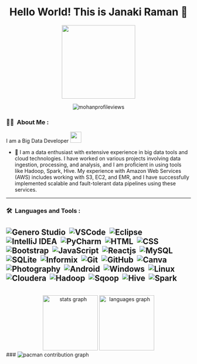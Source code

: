 <h1 align="center">Hello World! This is Janaki Raman 👋</h1>
<p align="center">
  <img src="https://media2.giphy.com/media/v1.Y2lkPTc5MGI3NjExYjh3bnZ1NmhqaDV2ajYyMHFuY3B3ZW85ZDBqb3E1bWg5aWs4c2Q4eiZlcD12MV9pbnRlcm5hbF9naWZfYnlfaWQmY3Q9Zw/Q5yXr2RLK6kz5Bsm2a/giphy.gif" height="200"/>
</p>
<p align="center"><img src="https://komarev.com/ghpvc/?username=janakiramant17&style=flat-square&color=blue" alt="mohanprofileviews"/></p>

### :woman_technologist: &nbsp;About Me :
I am a Big Data Developer <img src="https://media.giphy.com/media/WUlplcMpOCEmTGBtBW/giphy.gif" width="30">
- 🔭 I am a data enthusiast with extensive experience in big data tools and cloud technologies. I have worked on various projects involving data ingestion, processing, and analysis, and I am proficient in using tools like Hadoop, Spark, Hive. My experience with Amazon Web Services (AWS) includes working with S3, EC2, and EMR, and I have successfully implemented scalable and fault-tolerant data pipelines using these services.

---
### 🛠 &nbsp;Languages and Tools :

![Genero Studio](https://img.shields.io/badge/-Genero%20Studio-05122A?style=flat&logo=Generostudio)&nbsp;
![VSCode](https://img.shields.io/badge/-VSCode-05122A?style=falt&logo=VisualStudioCode)&nbsp;
![Eclipse](https://img.shields.io/badge/-Eclipse-05122A?style=flat&logo=Eclipse)&nbsp;
![IntelliJ IDEA](https://img.shields.io/badge/-IntelliJ%20IDEA-05122A?style=flat&logo=IntelliJ%20IDEA)&nbsp;
![PyCharm](https://img.shields.io/badge/-PyCharm-05122A?style=flat&logo=PyCharm)&nbsp;
![HTML](https://img.shields.io/badge/-HTML-05122A?style=flat&logo=HTML5)&nbsp;
![CSS](https://img.shields.io/badge/-CSS-05122A?style=flat&logo=CSS3&logoColor=1572B6)&nbsp;
![Bootstrap](https://img.shields.io/badge/-Bootstrap-05122A?style=flat&logo=Bootstrap)&nbsp;
![JavaScript](https://img.shields.io/badge/-JavaScript-05122A?style=flat&logo=javascript)&nbsp;
![Reactjs](https://img.shields.io/badge/-Reactjs-05122A?style+flat&logo=react)&nbsp;
![MySQL](https://img.shields.io/badge/-MySQL-05122A?style=flat&logo=mysql&logoColor=FFA518)&nbsp;
![SQLite](https://img.shields.io/badge/-SQLite-05122A?style=flat&logo=sqlite)&nbsp;
![Informix](https://img.shields.io/badge/-Informix-05122A?style=flat&logo=IBM)&nbsp;
![Git](https://img.shields.io/badge/-Git-05122A?style=flat&logo=git)&nbsp;
![GitHub](https://img.shields.io/badge/-GitHub-05122A?style=flat&logo=github)&nbsp;
![Canva](https://img.shields.io/badge/-Canva-05122A?style=flat&logo=canva)&nbsp;
![Photography](https://img.shields.io/badge/-Photography-05122A?style=flat&logo=photobucket)&nbsp;
![Android](https://img.shields.io/badge/-Android-05122A?style=flat&logo=android)&nbsp;
![Windows](https://img.shields.io/badge/-Windows-05122A?style=flat&logo=windows)&nbsp;
![Linux](https://img.shields.io/badge/-Linux-05122A?style=flat&logo=linux)&nbsp;
![Cloudera](https://img.shields.io/badge/-Cloudera-05122A?style=flat&logo=Cloudera)&nbsp;
![Hadoop](https://img.shields.io/badge/-Hadoop-05122A?style=flat&logo=Apache%20Hadoop)&nbsp;
![Sqoop](https://img.shields.io/badge/-Sqoop-05122A?style=flat&logo=Apache%20Sqoop)&nbsp;
![Hive](https://img.shields.io/badge/-Hive-05122A?style=flat&logo=ApacheHive)&nbsp;
![Spark](https://img.shields.io/badge/-Apache%20Spark-05122A?style=flat&logo=ApacheSpark)&nbsp;
---

<br clear="both">

<div align="center">
  <img src="https://github-readme-stats.vercel.app/api?username=janakiramant17&hide_title=false&hide_rank=false&show_icons=true&include_all_commits=true&count_private=true&disable_animations=false&theme=dracula&locale=en&hide_border=false&order=1" height="150" alt="stats graph"  />
  <img src="https://github-readme-stats.vercel.app/api/top-langs?username=janakiramant17&locale=en&hide_title=false&layout=compact&card_width=320&langs_count=5&theme=dracula&hide_border=false&order=2" height="150" alt="languages graph"  />
</div>
###

<picture>
  <source media="(prefers-color-scheme: dark)" srcset="https://raw.githubusercontent.com/maurodesouza/maurodesouza/output/pacman-contribution-graph-dark.svg">
  <source media="(prefers-color-scheme: light)" srcset="https://raw.githubusercontent.com/maurodesouza/maurodesouza/output/pacman-contribution-graph.svg">
  <img alt="pacman contribution graph" src="https://raw.githubusercontent.com/maurodesouza/maurodesouza/output/pacman-contribution-graph.svg">
</picture>

###
